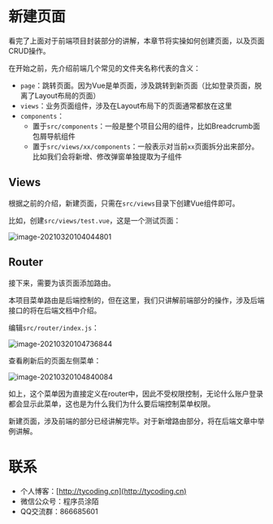 # 新建页面

看完了上面对于前端项目封装部分的讲解，本章节将实操如何创建页面，以及页面CRUD操作。

在开始之前，先介绍前端几个常见的文件夹名称代表的含义：

- `page`：跳转页面。因为Vue是单页面，涉及跳转到新页面（比如登录页面，脱离了Layout布局的页面）
- `views`：业务页面组件，涉及在Layout布局下的页面通常都放在这里
- `components`：
  - 置于`src/components`：一般是整个项目公用的组件，比如Breadcrumb面包屑导航组件
  - 置于`src/views/xx/components`：一般表示对当前`xx`页面拆分出来部分。比如我们会将新增、修改弹窗单独提取为子组件

## Views

根据之前的介绍，新建页面，只需在`src/views`目录下创建Vue组件即可。

比如，创建`src/views/test.vue`，这是一个测试页面：

![image-20210320104044801](http://tycoding.cn/imgs/20210320104044.png)

## Router

接下来，需要为该页面添加路由。

本项目菜单路由是后端控制的，但在这里，我们只讲解前端部分的操作，涉及后端接口的将在后端文档中介绍。

编辑`src/router/index.js`：

![image-20210320104736844](http://tycoding.cn/imgs/20210320104736.png)

查看刷新后的页面左侧菜单：

![image-20210320104840084](http://tycoding.cn/imgs/20210320104840.png)

如上，这个菜单因为直接定义在router中，因此不受权限控制，无论什么账户登录都会显示此菜单，这也是为什么我们为什么要后端控制菜单权限。

新建页面，涉及前端的部分已经讲解完毕。对于新增路由部分，将在后端文章中举例讲解。

# 联系

- 个人博客：[http://tycoding.cn](http://tycoding.cn)
- 微信公众号：程序员涂陌
- QQ交流群：866685601
